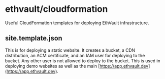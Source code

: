 # ethvault/cloudformation

Useful CloudFormation templates for deploying EthVault infrastructure.

## site.template.json

This is for deploying a static website. It creates a bucket, a CDN distribution, an ACM certificate,
and an IAM user for deploying to the bucket. Any other user is not allowed to deploy to the bucket. This is used
in deploying demo websites as well as the main [https://app.ethvault.dev](https://app.ethvault.dev).
